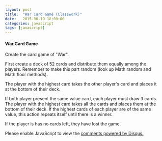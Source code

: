 ```yaml
---
layout: post
title:  "War Card Game (Classwork)"
date:   2015-06-19 18:00:00
categories: javascript
tags: [javascript]
---
```



<h4>War Card Game </h4>
<p>Create the card game of "War".</p>
<p>First create a deck of 52 cards and distribute them equally among the players.  Remember to make this part random (look up Math.random and Math.floor methods).</p>
<p>The player with the highest card takes the other player's card and places it at the bottom of their deck.</p>
<p>If both player present the same value card, each player must draw 3 cards.  The player with the highest card takes all the cards and places them at the bottom of their deck.  If the highest cards of each player are of the same value, this action repeats itself until there is a winner.</p>
<p>If the player is has no cards left, they have lost the game.</p>


<div id="disqus_thread"></div>
<script type="text/javascript">
    /* * * CONFIGURATION VARIABLES * * */
    var disqus_shortname = 'devschool';

    /* * * DON'T EDIT BELOW THIS LINE * * */
    (function() {
        var dsq = document.createElement('script'); dsq.type = 'text/javascript'; dsq.async = true;
        dsq.src = '//' + disqus_shortname + '.disqus.com/embed.js';
        (document.getElementsByTagName('head')[0] || document.getElementsByTagName('body')[0]).appendChild(dsq);
    })();
</script>
<noscript>Please enable JavaScript to view the <a href="https://disqus.com/?ref_noscript" rel="nofollow">comments powered by Disqus.</a></noscript>
